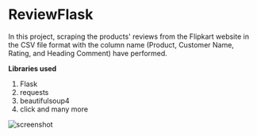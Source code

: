 # ReviewFlask
In this project, scraping the products' reviews from the Flipkart website in the CSV file format with the column name (Product, Customer Name, Rating, and Heading Comment) have performed.


**Libraries used**
1. Flask
2. requests
3. beautifulsoup4
4. click
and many more

![screenshot](https://user-images.githubusercontent.com/113835772/213706226-477b5a0c-05d7-4c0c-8a77-1f6ee3a9a786.PNG)
